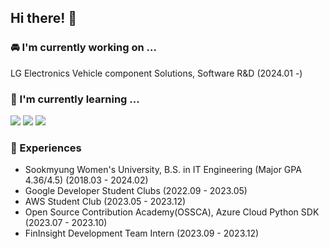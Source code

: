 ## Hi there! 👋

### 🚘 I'm currently working on ...

LG Electronics Vehicle component Solutions, Software R&D (2024.01 -)

### 🌱 I'm currently learning ...

<img src="https://img.shields.io/badge/-C++-00599C?logo=c%2B%2B&style=flat"/> <img src="https://img.shields.io/badge/Amazon AWS-3776AB?style=flat-round&logo=amazonaws&logoColor=white"/> <img src="https://img.shields.io/badge/Google Cloud Platform-4285F4?style=flat-round&logo=googlecloud&logoColor=white"/> 

### 🔭 Experiences

- Sookmyung Women's University, B.S. in IT Engineering (Major GPA 4.36/4.5) (2018.03 - 2024.02)
- Google Developer Student Clubs (2022.09 - 2023.05)
- AWS Student Club (2023.05 - 2023.12)
- Open Source Contribution Academy(OSSCA), Azure Cloud Python SDK (2023.07 - 2023.10)
- FinInsight Development Team Intern (2023.09 - 2023.12)


<!-- [![Solved.ac Profile](http://mazassumnida.wtf/api/generate_badge?boj=hluvee)](https://solved.ac/hluvee) -->

<!--
**oxxsusu/oxxsusu** is a ✨ _special_ ✨ repository because its `README.md` (this file) appears on your GitHub profile.

Here are some ideas to get you started:

- 🔭 I’m currently working on ...
- 🌱 I’m currently learning ...
- 👯 I’m looking to collaborate on ...
- 🤔 I’m looking for help with ...
- 💬 Ask me about ...
- 📫 How to reach me: ...
- 😄 Pronouns: ...
- ⚡ Fun fact: ...
-->
